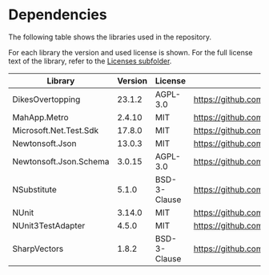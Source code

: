 # Dependencies
The following table shows the libraries used in the repository.

For each library the version and used license is shown. For the full license text of the library, refer to the [Licenses subfolder](Licenses).

| Library                | Version | License      | Source                                            |
|------------------------|---------|--------------|---------------------------------------------------|
| DikesOvertopping       | 23.1.2  | AGPL-3.0     | https://github.com/Deltares/DikesOvertopping      |
| MahApp.Metro           | 2.4.10  | MIT          | https://github.com/MahApps/MahApps.Metro          |
| Microsoft.Net.Test.Sdk | 17.8.0  | MIT          | https://github.com/microsoft/vstest               |
| Newtonsoft.Json        | 13.0.3  | MIT          | https://github.com/JamesNK/Newtonsoft.Json        |
| Newtonsoft.Json.Schema | 3.0.15  | AGPL-3.0     | https://github.com/JamesNK/Newtonsoft.Json.Schema |
| NSubstitute            | 5.1.0   | BSD-3-Clause | https://github.com/nsubstitute/NSubstitute        |
| NUnit                  | 3.14.0  | MIT          | https://github.com/nunit/nunit                    |
| NUnit3TestAdapter      | 4.5.0   | MIT          | https://github.com/nunit/nunit3-vs-adapter        |
| SharpVectors           | 1.8.2   | BSD-3-Clause | https://github.com/ElinamLLC/SharpVectors         |